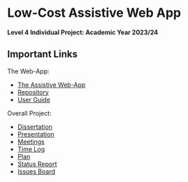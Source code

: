 #  Low-Cost Assistive Web App

**Level 4 Individual Project: Academic Year 2023/24**

## Important Links

The Web-App:
- [The Assistive Web-App](https://deden3791.github.io/L4Project/)
- [Repository](https://github.com/deden3791/L4Project/tree/main/main/my-app)
- [User Guide](https://github.com/deden3791/L4Project/blob/main/main/UserGuides/UserGuide.md)

Overall Project:
- [Dissertation](https://github.com/deden3791/L4Project/tree/main/dissertation)
- [Presentation](https://github.com/deden3791/L4Project/tree/main/presentation)
- [Meetings](https://dereksomerville.atlassian.net/l/cp/ChUvmdoq)
- [Time Log](https://github.com/deden3791/L4Project/blob/main/timelog.md)
- [Plan](https://github.com/deden3791/L4Project/blob/main/plan.md)
- [Status Report](https://github.com/deden3791/L4Project/blob/main/dissertation/example_template/status_report/StatusReport.pdf)
- [Issues Board](https://2514468e.atlassian.net/jira/software/projects/L4PROJ/boards/2?assignee=unassigned%2C712020%3A20a40eb5-8658-4008-946e-313a6884a146)
